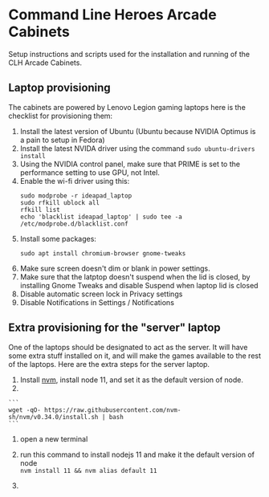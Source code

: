 # Command Line Heroes Arcade Cabinets

Setup instructions and scripts used for the installation and running of the CLH Arcade Cabinets.

## Laptop provisioning

The cabinets are powered by Lenovo Legion gaming laptops here is the checklist for provisioning them:

1. Install the latest version of Ubuntu (Ubuntu because NVIDIA Optimus is a pain to setup in Fedora)
1. Install the latest NVIDA driver using the command `sudo ubuntu-drivers install`
1. Using the NVIDIA control panel, make sure that PRIME is set to the performance setting to use GPU, not Intel.
1. Enable the wi-fi driver using this: 
    ```
    sudo modprobe -r ideapad_laptop
    sudo rfkill ublock all
    rfkill list
    echo 'blacklist ideapad_laptop' | sudo tee -a /etc/modprobe.d/blacklist.conf
    ```
1. Install some packages:
    ```
    sudo apt install chromium-browser gnome-tweaks
    ```
1. Make sure screen doesn't dim or blank in power settings.
1. Make sure that the latptop doesn't suspend when the lid is closed, by installing Gnome Tweaks and disable Suspend when laptop lid is closed
1. Disable automatic screen lock in Privacy settings
1. Disable Notifications in Settings / Notifications

## Extra provisioning for the "server" laptop

One of the laptops should be designated to act as the server.  It will have some extra stuff installed on it, and will make the games available to the rest of the laptops.  Here are the extra steps for the server laptop.

1. Install [nvm](https://github.com/nvm-sh/nvm/blob/master/README.md), install node 11, and set it as the default version of node.
  1. 
    ```
    wget -qO- https://raw.githubusercontent.com/nvm-sh/nvm/v0.34.0/install.sh | bash
    ```
  1. open a new terminal
  1. run this command to install nodejs 11 and make it the default version of node<br>
    `nvm install 11 && nvm alias default 11`

1. 
